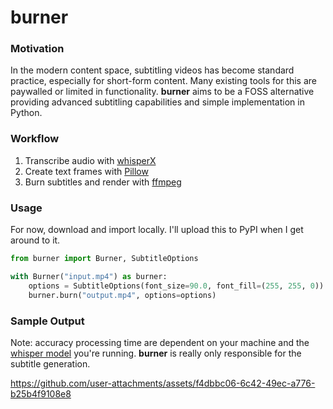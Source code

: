 # burner

### Motivation
In the modern content space, subtitling videos has become standard practice, especially for short-form content. Many existing tools for this are paywalled or limited in functionality. **burner** aims to be a FOSS alternative providing advanced subtitling capabilities and simple implementation in Python.

### Workflow
1. Transcribe audio with [whisperX](https://github.com/m-bain/whisperX)
2. Create text frames with [Pillow](https://python-pillow.org/)
3. Burn subtitles and render with [ffmpeg](https://www.ffmpeg.org/)

### Usage
For now, download and import locally. I'll upload this to PyPI when I get around to it.
```python
from burner import Burner, SubtitleOptions

with Burner("input.mp4") as burner:
    options = SubtitleOptions(font_size=90.0, font_fill=(255, 255, 0))
    burner.burn("output.mp4", options=options)
```

### Sample Output
Note: accuracy processing time are dependent on your machine and the [whisper model](https://huggingface.co/collections/openai/whisper-release-6501bba2cf999715fd953013) you're running. **burner** is really only responsible for the subtitle generation.

https://github.com/user-attachments/assets/f4dbbc06-6c42-49ec-a776-b25b4f9108e8

